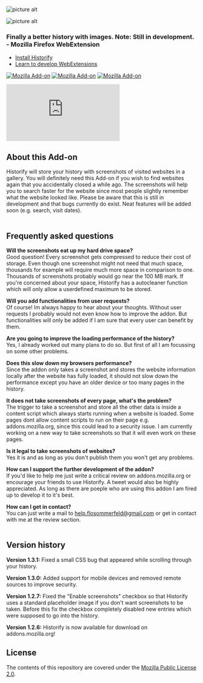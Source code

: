 ![picture alt](http://i.imgur.com/3COC7f4.png "Logo")




![picture alt](http://i.imgur.com/KkwRdP3.png "Demo screenshot")



### Finally a better history with images. Note: Still in development. - Mozilla Firefox WebExtension ###

* [Install Historify](https://addons.mozilla.org/de/firefox/addon/historify/)
* [Learn to develop WebExtensions](https://developer.mozilla.org/de/Add-ons/WebExtensions)

[![Mozilla Add-on](https://img.shields.io/badge/Status-Experimental-yellow.svg)](https://addons.mozilla.org/de/firefox/addon/historify/)   [![Mozilla Add-on](https://img.shields.io/badge/Version-1.3.1-yellow.svg)](https://addons.mozilla.org/de/firefox/addon/historify/)   [![Mozilla Add-on](https://img.shields.io/badge/Downloads-473-brightgreen.svg)](https://addons.mozilla.org/de/firefox/addon/historify/) 

[![Download via Sourceforge](https://sourceforge.net/sflogo.php?type=16&group_id=2946390)](https://sourceforge.net/p/historify/)


## About this Add-on

Historify will store your history with screenshots of visited websites in a gallery. You will definitely need this Add-on if you wish to find websites again that you accidentally closed a while ago. The screenshots will help you to search faster for the website since most people slightly remember what the website looked like. Please be aware that this is still in development and that bugs currently do exist. Neat features will be added soon (e.g. search, visit dates).
<br />
<br />
## Frequently asked questions

**Will the screenshots eat up my hard drive space?**<br />
Good question! Every screenshot gets compressed to reduce their cost of storage. Even though one screenshot might not need that much space, thousands for example will require much more space in comparison to one. Thousands of screenshots probably would go near the 100 MB mark. If you're concerned about your space, Historify has a autocleaner function which will only allow a userdefined maximum to be stored.

**Will you add functionalities from user requests?**<br />
Of course! Im always happy to hear about your thoughts. Without user requests I probably would not even know how to improve the addon. But functionalities will only be added if I am sure that every user can benefit by them.

**Are you going to improve the loading performance of the history?**<br />
Yes, I already worked out many plans to do so. But first of all I am focussing on some other problems.

**Does this slow down my browsers performance?**<br />
Since the addon only takes a screenshot and stores the website information locally after the website has fully loaded, it should not slow down the performance except you have an older device or too many pages in the history.

**It does not take screenshots of every page, what's the problem?**<br />
The trigger to take a screenshot and store all the other data is inside a content script which always starts running when a website is loaded. Some pages dont allow content scripts to run on their page e.g. addons.mozilla.org, since this could lead to a security issue. I am currently working on a new way to take screenshots so that it will even work on these pages.

**Is it legal to take screenshots of websites?**<br />
Yes it is and as long as you don't publish them you won't get any problems.

**How can I support the further development of the addon?**<br />
If you'd like to help me just write a critical review on addons.mozilla.org or encourage your friends to use Historify. A tweet would also be highly appreciated. As long as there are poeple who are using this addon I am fired up to develop it to it's best.

**How can I get in contact?**<br />
You can just write a mail to help.flosommerfeld@gmail.com or get in contact with me at the review section.
<br />
<br />
## Version history
__Version 1.3.1:__
  Fixed a small CSS bug that appeared while scrolling through your history.
  
__Version 1.3.0:__
  Added support for mobile devices and removed remote sources to improve security.
  
__Version 1.2.7:__
  Fixed the "Enable screenshots" checkbox so that Historify uses a standard placeholder image if you don't want screenshots to be taken. Before this fix the checkbox completely disabled new entries which were supposed to go into the history. 
  
__Version 1.2.6:__
  Historify is now available for download on addons.mozilla.org!
  
  
  
 ## License

The contents of this repository are covered under the [Mozilla Public License 2.0](LICENSE).

